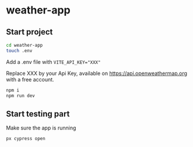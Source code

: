 # weather-app

## Start project

```bash
cd weather-app
touch .env
```

Add a .env file with `VITE_API_KEY="XXX"`

Replace XXX by your Api Key, available on <https://api.openweathermap.org> with a free account.

```bash
npm i
npm run dev
```

## Start testing part

Make sure the app is running

```bash
px cypress open
```
